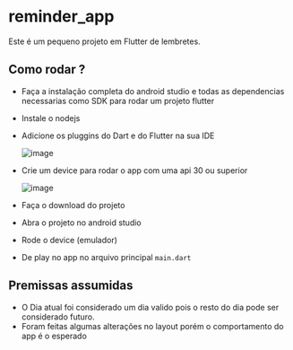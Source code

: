# reminder_app

Este é um pequeno projeto em Flutter de lembretes.

## Como rodar ?

- Faça a instalação completa do android studio  e todas as dependencias necessarias como SDK para rodar um projeto flutter
- Instale o nodejs

- Adicione os pluggins do Dart e do Flutter na sua IDE

   ![image](https://github.com/edduarddo057/reminder_app/assets/54030641/c19890f5-b33b-4fad-b6c3-cddf76e0f29c)

- Crie um device para rodar o app com uma api 30 ou superior

  ![image](https://github.com/edduarddo057/reminder_app/assets/54030641/d3e236b9-e1a4-4043-ba2e-442bcf78108d)

- Faça o download do projeto
- Abra o projeto no android studio
- Rode o device (emulador)
- De play no app no arquivo principal ```main.dart```

## Premissas assumidas

- O Dia atual foi considerado um dia valido pois o resto do dia pode ser considerado futuro.
- Foram feitas algumas alterações no layout porém o comportamento do app é o esperado


